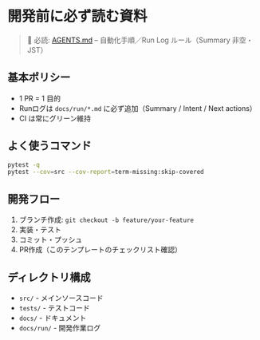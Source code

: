 # 開発前に必ず読む資料

> 🔗 必読: [AGENTS.md](../AGENTS.md) – 自動化手順／Run Log ルール（Summary 非空・JST）

## 基本ポリシー
- 1 PR = 1 目的
- Runログは `docs/run/*.md` に必ず追加（Summary / Intent / Next actions）
- CI は常にグリーン維持

## よく使うコマンド
```bash
pytest -q
pytest --cov=src --cov-report=term-missing:skip-covered
```

## 開発フロー
1. ブランチ作成: `git checkout -b feature/your-feature`
2. 実装・テスト
3. コミット・プッシュ
4. PR作成（このテンプレートのチェックリスト確認）

## ディレクトリ構成
- `src/` - メインソースコード
- `tests/` - テストコード
- `docs/` - ドキュメント
- `docs/run/` - 開発作業ログ

